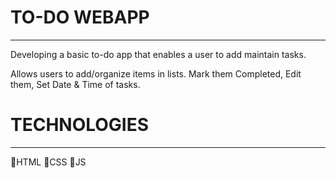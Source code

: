 # TO-DO WEBAPP
-------------------------

Developing a basic to-do app that enables a user to add maintain tasks.

Allows users to add/organize items in lists. Mark them Completed, Edit them, Set Date & Time of tasks.

# TECHNOLOGIES
-------------------------

🔸HTML
🔸CSS
🔸JS
